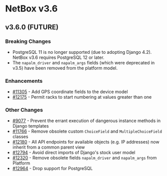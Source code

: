 # NetBox v3.6

## v3.6.0 (FUTURE)

### Breaking Changes

* PostgreSQL 11 is no longer supported (due to adopting Django 4.2). NetBox v3.6 requires PostgreSQL 12 or later.
* The `napalm_driver` and `napalm_args` fields (which were deprecated in v3.5) have been removed from the platform model.

### Enhancements

* [#11305](https://github.com/netbox-community/netbox/issues/11305) - Add GPS coordinate fields to the device model
* [#12175](https://github.com/netbox-community/netbox/issues/12175) - Permit racks to start numbering at values greater than one

### Other Changes

* [#9077](https://github.com/netbox-community/netbox/issues/9077) - Prevent the errant execution of dangerous instance methods in Django templates
* [#11766](https://github.com/netbox-community/netbox/issues/11766) - Remove obsolete custom `ChoiceField` and `MultipleChoiceField` classes
* [#12180](https://github.com/netbox-community/netbox/issues/12180) - All API endpoints for available objects (e.g. IP addresses) now inherit from a common parent view
* [#12794](https://github.com/netbox-community/netbox/issues/12794) - Avoid direct imports of Django's stock user model
* [#12320](https://github.com/netbox-community/netbox/issues/12320) - Remove obsolete fields `napalm_driver` and `napalm_args` from Platform
* [#12964](https://github.com/netbox-community/netbox/issues/12964) - Drop support for PostgreSQL
